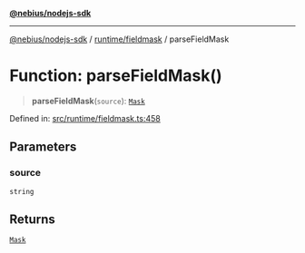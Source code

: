 [**@nebius/nodejs-sdk**](../../../README.md)

---

[@nebius/nodejs-sdk](../../../README.md) / [runtime/fieldmask](../README.md) / parseFieldMask

# Function: parseFieldMask()

> **parseFieldMask**(`source`): [`Mask`](../classes/Mask.md)

Defined in: [src/runtime/fieldmask.ts:458](https://github.com/nebius/nodejs-sdk/blob/a37d220b2851e3bf0d396cb03828d544f584df45/src/runtime/fieldmask.ts#L458)

## Parameters

### source

`string`

## Returns

[`Mask`](../classes/Mask.md)
